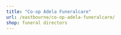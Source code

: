 ```yaml
---
title: "Co-op Adela Funeralcare"
url: /eastbourne/co-op-adela-funeralcare/
shop: funeral directors
---
```


